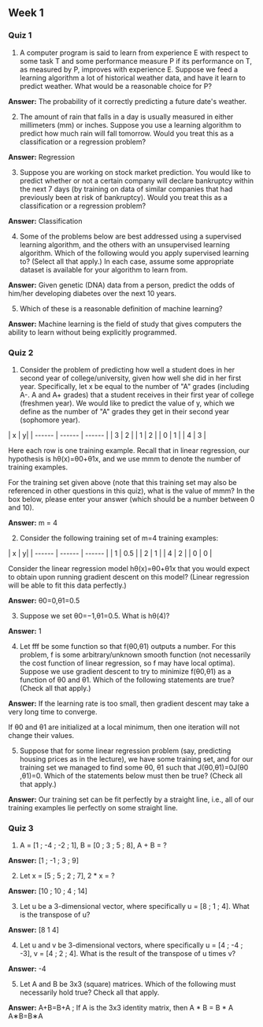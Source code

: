 ## Week 1

### Quiz 1

1. A computer program is said to learn from experience E with respect to some task T and some performance measure P if its performance on T, as measured by P, improves with experience E.
Suppose we feed a learning algorithm a lot of historical weather data, and have it learn to predict weather. What would be a reasonable choice for P?

**Answer:** The probability of it correctly predicting a future date's weather.

2. The amount of rain that falls in a day is usually measured in either millimeters (mm) or inches. Suppose you use a learning algorithm to predict how much rain will fall tomorrow. Would you treat this as a classification or a regression problem?

**Answer:** Regression

3. Suppose you are working on stock market prediction. You would like to predict whether or not a certain company will declare bankruptcy within the next 7 days (by training on data of similar companies that had previously been at risk of bankruptcy). Would you treat this as a classification or a regression problem?

**Answer:** Classification

4. Some of the problems below are best addressed using a supervised learning algorithm, and the others with an unsupervised learning algorithm. Which of the following would you apply supervised learning to? (Select all that apply.) In each case, assume some appropriate dataset is available for your algorithm to learn from.

**Answer:** Given genetic (DNA) data from a person, predict the odds of him/her developing diabetes over the next 10 years.

5. Which of these is a reasonable definition of machine learning?

**Answer:** Machine learning is the field of study that gives computers the ability to learn without being explicitly programmed.

### Quiz 2

1. Consider the problem of predicting how well a student does in her second year of college/university, given how well she did in her first year. Specifically, let x be equal to the number of "A" grades (including A-. A and A+ grades) that a student receives in their first year of college (freshmen year). We would like to predict the value of y, which we define as the number of "A" grades they get in their second year (sophomore year).

| x | y|
| ------ | ------ | ------ |
| 3 | 2 |
| 1 | 2 |
| 0 | 1 |
| 4 | 3 |

Here each row is one training example. Recall that in linear regression, our hypothesis is hθ(x)=θ0+θ1x, and we use mmm to denote the number of training examples.

For the training set given above (note that this training set may also be referenced in other questions in this quiz), what is the value of mmm? In the box below, please enter your answer (which should be a number between 0 and 10).

**Answer:** m = 4

2. Consider the following training set of m=4 training examples:

| x | y|
| ------ | ------ | ------ |
| 1 | 0.5 |
| 2 | 1 |
| 4 | 2 |
| 0 | 0 |

Consider the linear regression model hθ(x)=θ0+θ1x​ that you would expect to obtain upon running gradient descent on this model? (Linear regression will be able to fit this data perfectly.)

**Answer:** θ0​=0,θ1​=0.5

3. Suppose we set θ0=−1,θ1=0.5. What is hθ(4)?

**Answer:** 1

4. Let fff be some function so that f(θ0,θ1) outputs a number. For this problem, f is some arbitrary/unknown smooth function (not necessarily the cost function of linear regression, so f may have local optima).
Suppose we use gradient descent to try to minimize f(θ0,θ1)
as a function of θ0 and θ1. Which of the
following statements are true? (Check all that apply.)

**Answer:** If the learning rate is too small, then gradient descent may take a very long time to converge.

If θ0 and θ1 are initialized at
a local minimum, then one iteration will not change their values.

5. Suppose that for some linear regression problem (say, predicting housing prices as in the lecture), we have some training set, and for our training set we managed to find some θ0, θ1​ such that J(θ0,θ1)=0J(θ0​,θ1​)=0.
Which of the statements below must then be true? (Check all that apply.)

**Answer:** Our training set can be fit perfectly by a straight line,
i.e., all of our training examples lie perfectly on some straight line.

### Quiz 3

1. A = [1 ; -4 ; -2 ; 1], B = [0 ; 3 ; 5 ; 8], A + B = ?

**Answer:** [1 ; -1 ; 3 ; 9]

2. Let x = [5 ; 5 ; 2 ; 7], 2 * x = ?

**Answer:** [10 ; 10 ; 4 ; 14]

3. Let u be a 3-dimensional vector, where specifically u = [8 ; 1 ; 4]. What is the transpose of u?

**Answer:** [8 1 4]

4. Let u and v be 3-dimensional vectors, where specifically u = [4 ; -4 ; -3], v = [4 ; 2 ; 4]. What is the result of the transpose of u times v?

**Answer:** -4

5. Let A and B be 3x3 (square) matrices. Which of the following
must necessarily hold true? Check all that apply.

**Answer:** A+B=B+A ; If A is the 3x3 identity matrix, then A * B = B * A A∗B=B∗A
